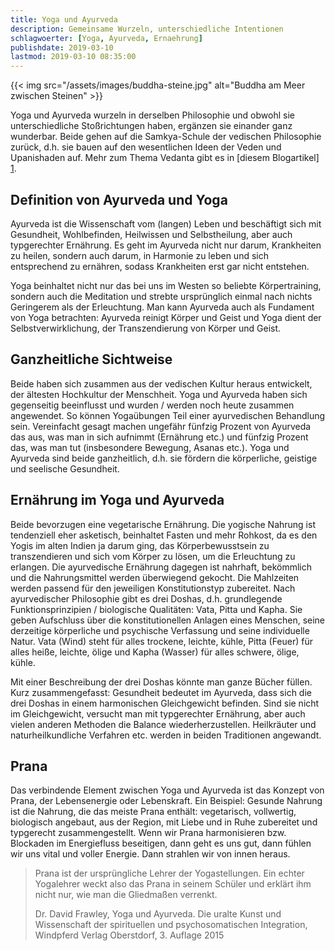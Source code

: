 ```yaml
---
title: Yoga und Ayurveda
description: Gemeinsame Wurzeln, unterschiedliche Intentionen
schlagwoerter: [Yoga, Ayurveda, Ernaehrung]
publishdate: 2019-03-10
lastmod: 2019-03-10 08:35:00
---
```


{{< img src="/assets/images/buddha-steine.jpg" alt="Buddha am Meer zwischen Steinen" >}}

Yoga und Ayurveda wurzeln in derselben Philosophie und obwohl sie unterschiedliche Stoßrichtungen haben, ergänzen sie einander ganz wunderbar. Beide gehen auf die Samkya-Schule der vedischen Philosophie zurück, d.h. sie bauen auf den wesentlichen Ideen der Veden und Upanishaden auf. Mehr zum Thema Vedanta gibt es in [diesem Blogartikel] [1]. 


## Definition von Ayurveda und Yoga

Ayurveda ist die Wissenschaft vom (langen) Leben und beschäftigt sich mit Gesundheit, Wohlbefinden, Heilwissen und Selbstheilung, aber auch typgerechter Ernährung. Es geht im Ayurveda nicht nur darum, Krankheiten zu heilen, sondern auch darum, in Harmonie zu leben und sich entsprechend zu ernähren, sodass Krankheiten erst gar nicht entstehen.

Yoga beinhaltet nicht nur das bei uns im Westen so beliebte Körpertraining, sondern auch die Meditation und strebte ursprünglich einmal nach nichts Geringerem als der Erleuchtung. Man kann Ayurveda auch als Fundament von Yoga betrachten: Ayurveda reinigt Körper und Geist und Yoga dient der Selbstverwirklichung, der Transzendierung von Körper und Geist. 


## Ganzheitliche Sichtweise

Beide haben sich zusammen aus der vedischen Kultur heraus entwickelt, der ältesten Hochkultur der Menschheit. Yoga und Ayurveda haben sich gegenseitig beeinflusst und wurden / werden noch heute zusammen angewendet. So können Yogaübungen Teil einer ayurvedischen Behandlung sein. Vereinfacht gesagt machen ungefähr fünfzig Prozent von Ayurveda das aus, was man in sich aufnimmt (Ernährung etc.) und fünfzig Prozent das, was man tut (insbesondere Bewegung, Asanas etc.). Yoga und Ayurveda sind beide ganzheitlich, d.h. sie fördern die körperliche, geistige und seelische Gesundheit.


## Ernährung im Yoga und Ayurveda

Beide bevorzugen eine vegetarische Ernährung. Die yogische Nahrung ist tendenziell eher asketisch, beinhaltet Fasten und mehr Rohkost, da es den Yogis im alten Indien ja darum ging, das Körperbewusstsein zu transzendieren und sich vom Körper zu lösen, um die Erleuchtung zu erlangen. Die ayurvedische Ernährung dagegen ist nahrhaft, bekömmlich und die Nahrungsmittel werden überwiegend gekocht. Die Mahlzeiten werden passend für den jeweiligen Konstitutionstyp zubereitet. Nach ayurvedischer Philosophie gibt es drei Doshas, d.h. grundlegende Funktionsprinzipien / biologische Qualitäten: Vata, Pitta und Kapha. Sie geben Aufschluss über die konstitutionellen Anlagen eines Menschen, seine derzeitige körperliche und psychische Verfassung und seine individuelle Natur. Vata (Wind) steht für alles trockene, leichte, kühle, Pitta (Feuer) für alles heiße, leichte, ölige und Kapha (Wasser) für alles schwere, ölige, kühle.

Mit einer Beschreibung der drei Doshas könnte man ganze Bücher füllen. Kurz zusammengefasst: Gesundheit bedeutet im Ayurveda, dass sich die drei Doshas in einem harmonischen Gleichgewicht befinden. Sind sie nicht im Gleichgewicht, versucht man mit typgerechter Ernährung, aber auch vielen anderen Methoden die Balance wiederherzustellen. Heilkräuter und naturheilkundliche Verfahren etc. werden in beiden Traditionen angewandt.


## Prana

Das verbindende Element zwischen Yoga und Ayurveda ist das Konzept von Prana, der Lebensenergie oder Lebenskraft. Ein Beispiel: Gesunde Nahrung ist die Nahrung, die das meiste Prana enthält: vegetarisch, vollwertig, biologisch angebaut, aus der Region, mit Liebe und in Ruhe zubereitet und typgerecht zusammengestellt. Wenn wir Prana harmonisieren bzw. Blockaden im Energiefluss beseitigen, dann geht es uns gut, dann fühlen wir uns vital und voller Energie. Dann strahlen wir von innen heraus.

>  Prana ist der ursprüngliche Lehrer der Yogastellungen. Ein echter Yogalehrer weckt also das Prana in seinem Schüler und erklärt ihm nicht nur, wie man die Gliedmaßen verrenkt.
>
> Dr. David Frawley, Yoga und Ayurveda. Die uralte Kunst und Wissenschaft der spirituellen und psychosomatischen Integration, Windpferd Verlag Oberstdorf, 3. Auflage 2015




[1]: /artikel/2019/vedanta

